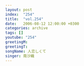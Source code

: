 ```yaml
---
layout: post
index:  "254"
title:  "vol.254"
date:   2006-08-12 12:00:00 +0300
categories: archive
tags: []
youtube: "254"
greetingM: 
greetingT: 
songName: 人恋しくて
singer: 南沙織
---
```

